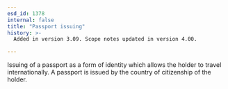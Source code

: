 ```yaml
---
esd_id: 1378
internal: false
title: "Passport issuing"
history: >-
  Added in version 3.09. Scope notes updated in version 4.00.

---
```


Issuing of a passport as a form of identity which allows the holder to travel internationally.  A passport is issued by the country of  citizenship of the holder.

